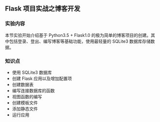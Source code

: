 ## Flask 项目实战之博客开发  

### 实验内容  

本节实验开始介绍基于 Python3.5 + Flask1.0 的极为简单的博客项目的创建。其中包括登录、登出、编写博客等基础功能，使用最轻量的 SQLite3 数据库存储数据。  

### 知识点

- 使用 SQLite3 数据库  
- 创建 Flask 应用以及增加配置项  
- 创建数据表  
- 编写连接数据库的函数  
- 视图函数的编写  
- 创建模板文件  
- 添加静态文件  
- 运行应用  



